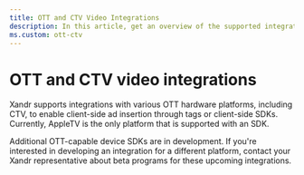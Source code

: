 ```yaml
---
title: OTT and CTV Video Integrations
description: In this article, get an overview of the supported integrations with various OTT hardware platforms, including CTV.
ms.custom: ott-ctv
---
```


# OTT and CTV video integrations

Xandr supports integrations with various OTT hardware platforms, including CTV, to enable client-side ad insertion through tags or client-side SDKs. Currently, AppleTV is the only platform that is supported with an SDK.

Additional OTT-capable device SDKs are in development. If you're interested in developing an integration for a different platform, contact your Xandr representative about beta programs for these upcoming integrations.
